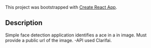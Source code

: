 This project was bootstrapped with [Create React App](https://github.com/facebook/create-react-app).

## Description

Simple face detection application identifies a ace in a in image. Must provide a public url of the image. 
-API used Clarifai. 

